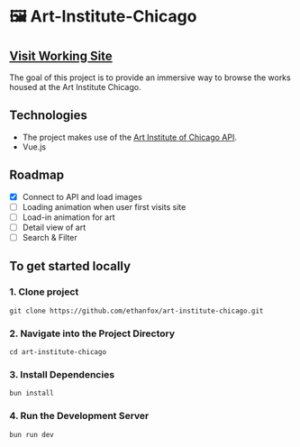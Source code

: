 # 🖼️ Art-Institute-Chicago

## [Visit Working Site](https://ethanfox.github.io/art-institute-chicago/)
The goal of this project is to provide an immersive way to browse the works housed at the Art Institute Chicago.


## Technologies
- The project makes use of the  [Art Institute of Chicago API](https://api.artic.edu/docs/).
- Vue.js

## Roadmap
- [x] Connect to API and load images
- [ ] Loading animation when user first visits site
- [ ] Load-in animation for art
- [ ] Detail view of art
- [ ] Search & Filter

## To get started locally

### 1. Clone project <br>
```
git clone https://github.com/ethanfox/art-institute-chicago.git
```

### 2. Navigate into the Project Directory  
```
cd art-institute-chicago
```

### 3. Install Dependencies  <br>
```
bun install
```

### 4. Run the Development Server  <br>
```
bun run dev
```
